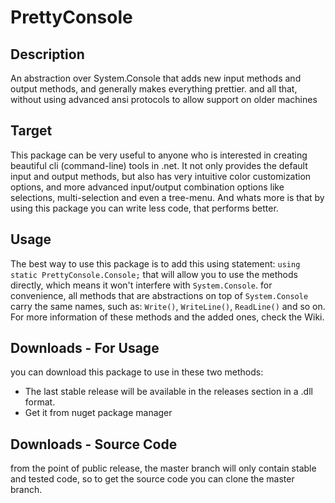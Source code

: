 # PrettyConsole

## Description

An abstraction over System.Console that adds new input methods and output methods, and generally makes everything prettier. and all that, without using advanced ansi protocols to allow support on older machines

## Target

This package can be very useful to anyone who is interested in creating beautiful cli (command-line) tools in .net.
It not only provides the default input and output methods, but also has very intuitive color customization options, and
more advanced input/output combination options like selections, multi-selection and even a tree-menu.
And whats more is that by using this package you can write less code, that performs better.

## Usage

The best way to use this package is to add this using statement:
```using static PrettyConsole.Console;```
that will allow you to use the methods directly, which means it won't interfere with `System.Console`.
for convenience, all methods that are abstractions on top of `System.Console` carry the same names, such as: `Write()`, `WriteLine()`, `ReadLine()` and so on.
For more information of these methods and the added ones, check the Wiki.

## Downloads - For Usage

you can download this package to use in these two methods:

* The last stable release will be available in the releases section in a .dll format.
* Get it from nuget package manager

## Downloads - Source Code

from the point of public release, the master branch will only contain stable and tested code, so
to get the source code you can clone the master branch.
